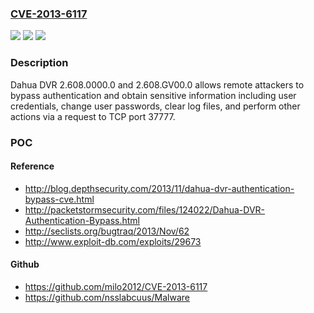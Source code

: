 ### [CVE-2013-6117](https://cve.mitre.org/cgi-bin/cvename.cgi?name=CVE-2013-6117)
![](https://img.shields.io/static/v1?label=Product&message=n%2Fa&color=blue)
![](https://img.shields.io/static/v1?label=Version&message=n%2Fa&color=blue)
![](https://img.shields.io/static/v1?label=Vulnerability&message=n%2Fa&color=brighgreen)

### Description

Dahua DVR 2.608.0000.0 and 2.608.GV00.0 allows remote attackers to bypass authentication and obtain sensitive information including user credentials, change user passwords, clear log files, and perform other actions via a request to TCP port 37777.

### POC

#### Reference
- http://blog.depthsecurity.com/2013/11/dahua-dvr-authentication-bypass-cve.html
- http://packetstormsecurity.com/files/124022/Dahua-DVR-Authentication-Bypass.html
- http://seclists.org/bugtraq/2013/Nov/62
- http://www.exploit-db.com/exploits/29673

#### Github
- https://github.com/milo2012/CVE-2013-6117
- https://github.com/nsslabcuus/Malware

